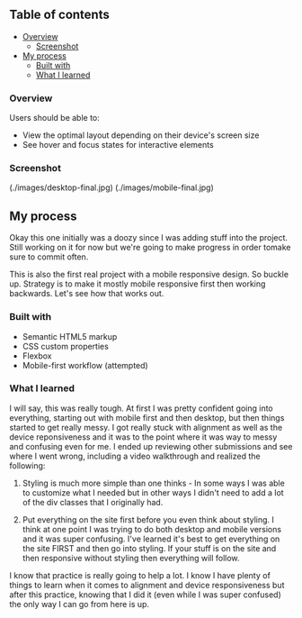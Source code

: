 ## Table of contents

- [Overview](#overview)
  - [Screenshot](#screenshot)
- [My process](#my-process)
  - [Built with](#built-with)
  - [What I learned](#what-i-learned)


### Overview

Users should be able to:

- View the optimal layout depending on their device's screen size
- See hover and focus states for interactive elements

### Screenshot

(./images/desktop-final.jpg)
(./images/mobile-final.jpg)


## My process

Okay this one initially was a doozy since I was adding stuff into the project. Still working on it for now but we're going to make progress in order tomake sure to commit often.

This is also the first real project with a mobile responsive design. So buckle up. Strategy is to make it mostly mobile responsive first then working backwards. Let's see how that works out. 

### Built with

- Semantic HTML5 markup
- CSS custom properties
- Flexbox
- Mobile-first workflow (attempted)

### What I learned

I will say, this was really tough. At first I was pretty confident going into everything, starting out with mobile first and then desktop, but then things started to get really messy. I got really stuck with alignment as well as the device reponsiveness and it was to the point where it was way to messy and confusing even for me. I ended up reviewing other submissions and see where I went wrong, including a video walkthrough and realized the following: 

1. Styling is much more simple than one thinks - In some ways I was able to customize what I needed but in other ways I didn't need to add a lot of the div classes that I originally had. 

2. Put everything on the site first before you even think about styling. I think at one point I was trying to do both desktop and mobile versions and it was super confusing. I've learned it's best to get everything on the site FIRST and then go into styling. If your stuff is on the site and then responsive without styling then everything will follow. 

I know that practice is really going to help a lot. I know I have plenty of things to learn when it comes to alignment and device responsiveness but after this practice, knowing that I did it (even while I was super confused) the only way I can go from here is up. 